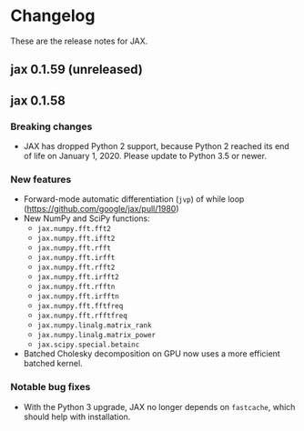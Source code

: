 # Changelog

These are the release notes for JAX.

## jax 0.1.59 (unreleased)

## jax 0.1.58

### Breaking changes

* JAX has dropped Python 2 support, because Python 2 reached its end of life on
  January 1, 2020. Please update to Python 3.5 or newer.

### New features

* Forward-mode automatic differentiation (`jvp`) of while loop
  (https://github.com/google/jax/pull/1980)
* New NumPy and SciPy functions:
  * `jax.numpy.fft.fft2`
  * `jax.numpy.fft.ifft2`
  * `jax.numpy.fft.rfft`
  * `jax.numpy.fft.irfft`
  * `jax.numpy.fft.rfft2`
  * `jax.numpy.fft.irfft2`
  * `jax.numpy.fft.rfftn`
  * `jax.numpy.fft.irfftn`
  * `jax.numpy.fft.fftfreq`
  * `jax.numpy.fft.rfftfreq`
  * `jax.numpy.linalg.matrix_rank`
  * `jax.numpy.linalg.matrix_power`
  * `jax.scipy.special.betainc`
* Batched Cholesky decomposition on GPU now uses a more efficient batched
  kernel.


### Notable bug fixes

* With the Python 3 upgrade, JAX no longer depends on `fastcache`, which should
  help with installation.
